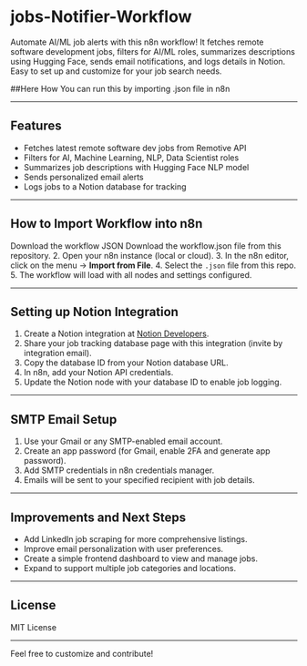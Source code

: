 # jobs-Notifier-Workflow
Automate AI/ML job alerts with this n8n workflow! It fetches remote software development jobs, filters for AI/ML roles, summarizes descriptions using Hugging Face, sends email notifications, and logs details in Notion. Easy to set up and customize for your job search needs.


##Here How You can run this by importing .json file in n8n

---

## Features
- Fetches latest remote software dev jobs from Remotive API
- Filters for AI, Machine Learning, NLP, Data Scientist roles
- Summarizes job descriptions with Hugging Face NLP model
- Sends personalized email alerts
- Logs jobs to a Notion database for tracking

---

## How to Import Workflow into n8n
Download the workflow JSON
Download the workflow.json file from this repository.
2. Open your n8n instance (local or cloud).
3. In the n8n editor, click on the menu → **Import from File**.
4. Select the `.json` file from this repo.
5. The workflow will load with all nodes and settings configured.

---

## Setting up Notion Integration

1. Create a Notion integration at [Notion Developers](https://www.notion.so/my-integrations).
2. Share your job tracking database page with this integration (invite by integration email).
3. Copy the database ID from your Notion database URL.
4. In n8n, add your Notion API credentials.
5. Update the Notion node with your database ID to enable job logging.

---

## SMTP Email Setup

1. Use your Gmail or any SMTP-enabled email account.
2. Create an app password (for Gmail, enable 2FA and generate app password).
3. Add SMTP credentials in n8n credentials manager.
4. Emails will be sent to your specified recipient with job details.

---

## Improvements and Next Steps

- Add LinkedIn job scraping for more comprehensive listings.
- Improve email personalization with user preferences.
- Create a simple frontend dashboard to view and manage jobs.
- Expand to support multiple job categories and locations.

---

## License

MIT License

---

Feel free to customize and contribute!

